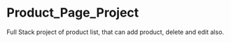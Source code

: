 # Product_Page_Project
Full  Stack project of product list, that can add product, delete and edit also.
